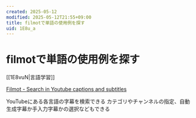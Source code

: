 ```yaml
---
created: 2025-05-12
modified: 2025-05-12T21:55+09:00
title: filmotで単語の使用例を探す
uid: 1E8u_a
---
```


# filmotで単語の使用例を探す

[[1E8vuN|言語学習]]

[Filmot - Search in Youtube captions and subtitles](https://filmot.com/)

YouTubeにある各言語の字幕を検索できる
カテゴリやチャンネルの指定、自動生成字幕か手入力字幕かの選択などもできる
